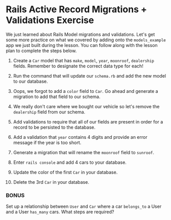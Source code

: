 # Rails Active Record Migrations + Validations Exercise
 We just learned about Rails Model migrations and validations. Let's get some more practice on what we covered by adding onto the `models_example` app we just built during the lesson. You can follow along with the lesson plan to complete the steps below.
 
 
1.  Create a `Car` model that has `make`, `model`, `year`, `moonroof`, `dealership` fields. Remember to designate the correct data type for each!

2. Run the command that will update our 	`schema.rb` and add the new model to our database.

3. Oops, we forgot to add a `color` field to `Car`. Go ahead and generate a migration to add that field to our schema.

4. We really don't care where we bought our vehicle so let's remove the `dealership` field from our schema.

5. Add validations to require that all of our fields are present in order for a record to be persisted to the database. 

6. Add a validation that `year` contains 4 digits and provide an error message if the year is too short.

7. Generate a migration that will rename the `moonroof` field to `sunroof`.

8. Enter `rails console` and add 4 cars to your database.

9. Update the color of the first `Car` in your database.

10. Delete the 3rd `Car` in your database.

### BONUS

Set up a relationship between `User` and `Car` where a car `belongs_to` a User and a User `has_many` cars. What steps are required?


 
 
 
